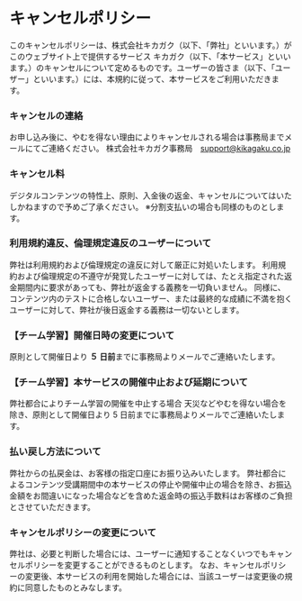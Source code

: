 # キャンセルポリシー
このキャンセルポリシーは、株式会社キカガク（以下、「弊社」といいます。）がこのウェブサイト上で提供するサービス キカガク（以下、「本サービス」といいます。）のキャンセルについて定めるものです。ユーザーの皆さま（以下、「ユーザー」といいます。）には、本規約に従って、本サービスをご利用いただきます。

### キャンセルの連絡
お申し込み後に、やむを得ない理由によりキャンセルされる場合は事務局までメールにてご連絡ください。 
株式会社キカガク事務局　[support@kikagaku.co.jp](mailto:support@kikagaku.co.jp)

### キャンセル料
デジタルコンテンツの特性上、原則、入金後の返金、キャンセルについてはいたしかねますので予めご了承ください。
※分割支払いの場合も同様のものとします。

### 利用規約違反、倫理規定違反のユーザーについて
弊社は利用規約および倫理規定の違反に対して厳正に対処いたします。
利用規約および倫理規定の不遵守が発覚したユーザーに対しては、たとえ指定された返金期間内に要求があっても、弊社が返金する義務を一切負いません。
同様に、コンテンツ内のテストに合格しないユーザー、または最終的な成績に不満を抱くユーザーに対して、弊社が後日返金する義務は一切ないとします。

### 【チーム学習】開催日時の変更について
原則として開催日より **５ 日前**までに事務局よりメールでご連絡いたします。

### 【チーム学習】本サービスの開催中止および延期について
弊社都合によりチーム学習の開催を中止する場合
天災などやむを得ない場合を除き、原則として開催日より 5 日前までに事務局よりメールでご連絡いたします。

### 払い戻し方法について
弊社からの払戻金は、お客様の指定口座にお振り込みいたします。
弊社都合によるコンテンツ受講期間中の本サービスの停止や開催中止の場合を除き、お振込金額をお間違いになった場合などを含めた返金時の振込手数料はお客様のご負担とさせていただきます。

### キャンセルポリシーの変更について
弊社は、必要と判断した場合には、ユーザーに通知することなくいつでもキャンセルポリシーを変更することができるものとします。
なお、キャンセルポリシーの変更後、本サービスの利用を開始した場合には、当該ユーザーは変更後の規約に同意したものとみなします。
